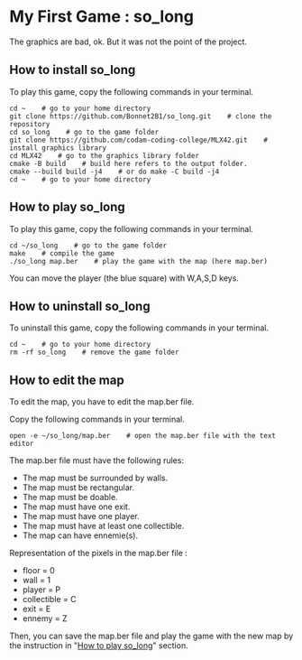 # My First Game : so_long

The graphics are bad, ok. But it was not the point of the project.

## How to install so_long

To play this game, copy the following commands in your terminal.

	cd ~    # go to your home directory
	git clone https://github.com/Bonnet2B1/so_long.git    # clone the repository
	cd so_long    # go to the game folder
	git clone https://github.com/codam-coding-college/MLX42.git    # install graphics library
	cd MLX42    # go to the graphics library folder
	cmake -B build    # build here refers to the output folder.
	cmake --build build -j4    # or do make -C build -j4
	cd ~    # go to your home directory

## How to play so_long

To play this game, copy the following commands in your terminal.

	cd ~/so_long    # go to the game folder
	make    # compile the game
	./so_long map.ber    # play the game with the map (here map.ber)

You can move the player (the blue square) with W,A,S,D keys.


## How to uninstall so_long

To uninstall this game, copy the following commands in your terminal.

	cd ~    # go to your home directory
	rm -rf so_long    # remove the game folder

## How to edit the map

To edit the map, you have to edit the map.ber file.

Copy the following commands in your terminal.

	open -e ~/so_long/map.ber    # open the map.ber file with the text editor


The map.ber file must have the following rules:

- The map must be surrounded by walls.
- The map must be rectangular.
- The map must be doable.
- The map must have one exit.
- The map must have one player.
- The map must have at least one collectible.
- The map can have ennemie(s).

Representation of the pixels in the map.ber file :

- floor = 0
- wall = 1
- player = P
- collectible = C
- exit = E
- ennemy = Z

Then, you can save the map.ber file and play the game with the new map by the instruction in "[How to play so_long](#how-to-play-so_long)" section.
